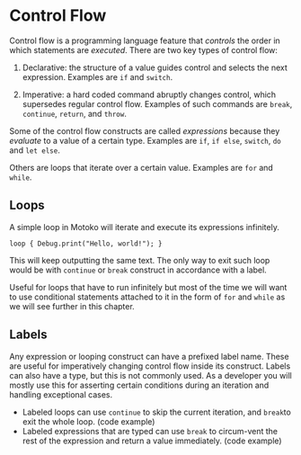 # Control Flow
Control flow is a programming language feature that _controls_ the order in which statements are _executed_. There are two key types of control flow:

1.  Declarative: the structure of a value guides control and selects the next expression. Examples are `if` and `switch`.
    
2.  Imperative: a hard coded command abruptly changes control, which supersedes regular control flow. Examples of such commands are `break`, `continue`, `return`, and `throw`.

Some of the control flow constructs are called _expressions_ because they _evaluate_ to a value of a certain type. Examples are `if`, `if else`, `switch`, `do` and `let else`.

Others are loops that iterate over a certain value. Examples are `for` and `while`. 

<!-- ## Block Expressions

Block expressions are blocks declarations that are defined by enclosing curly brackets for ex: `do { };`. They are used to form the sub-expressions of above mentioned 
```suggestion
Block expressions are blocks of statements and declarations that are defined by enclosing curly brackets ex: `do { };`. They are used to form the sub-expressions of above control flow constructs.
```control flow constructs.

Remember that these evaluate to an `expression` of `type ()` because they have a control flow key word expression!

Unlike other use-cases of curly brackets `{}` that would evaluate to an object literal of `type {}`.  -->

## Loops
A simple loop in Motoko will iterate and execute its expressions infinitely.

`loop {
 Debug.print("Hello, world!");
}`

This will keep outputting the same text. The only way to exit such loop would be with `continue` or `break` construct in accordance with a label.

Useful for loops that have to run infinitely but most of the time we will want to use conditional statements attached to it in the form of `for` and `while` as we will see further in this chapter.
 

## Labels
Any expression or looping construct can have a prefixed label name. 
These are useful for imperatively changing control flow inside its construct. Labels can also have a type, but this is not commonly used.
As a developer you will mostly use this for asserting certain conditions during an iteration and handling exceptional cases.

 - Labeled loops can use `continue` to skip the current iteration,  and `break`to exit the whole loop.
 (code example)
 - Labeled expressions that are typed can use `break` to circum-vent the rest of the expression and return a value immediately. 
(code example)




